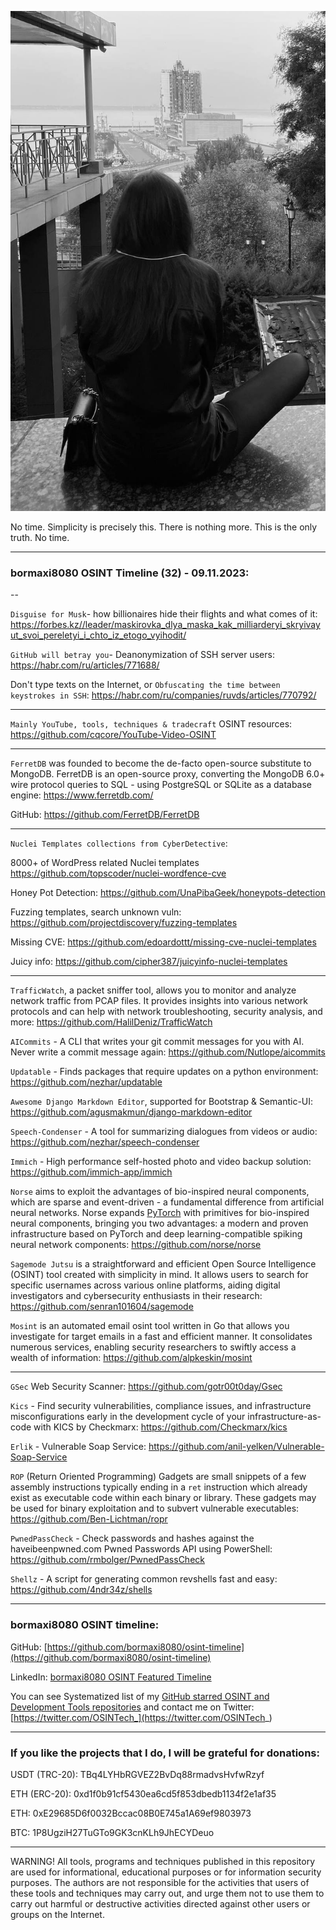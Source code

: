 ![alt text](img/32.jpg)

No time. Simplicity is precisely this. There is nothing more. This is the only truth. No time.

----
### bormaxi8080 OSINT Timeline (32) - 09.11.2023:

--

```Disguise for Musk```- how billionaires hide their flights and what comes of it: https://forbes.kz//leader/maskirovka_dlya_maska_kak_milliarderyi_skryivayut_svoi_pereletyi_i_chto_iz_etogo_vyihodit/

```GitHub will betray you```- Deanonymization of SSH server users: https://habr.com/ru/articles/771688/

Don't type texts on the Internet, or ```Obfuscating the time between keystrokes in SSH```: https://habr.com/ru/companies/ruvds/articles/770792/

----

```Mainly YouTube, tools, techniques & tradecraft``` OSINT resources: https://github.com/cqcore/YouTube-Video-OSINT

----

```FerretDB``` was founded to become the de-facto open-source substitute to MongoDB. FerretDB is an open-source proxy, converting the MongoDB 6.0+ wire protocol queries to SQL - using PostgreSQL or SQLite as a database engine: https://www.ferretdb.com/

GitHub: https://github.com/FerretDB/FerretDB

----

```Nuclei Templates collections from CyberDetective```:

8000+ of WordPress related Nuclei templates https://github.com/topscoder/nuclei-wordfence-cve

Honey Pot Detection: https://github.com/UnaPibaGeek/honeypots-detection

Fuzzing templates, search unknown vuln: https://github.com/projectdiscovery/fuzzing-templates

Missing CVE: https://github.com/edoardottt/missing-cve-nuclei-templates

Juicy info: https://github.com/cipher387/juicyinfo-nuclei-templates

----

```TrafficWatch```, a packet sniffer tool, allows you to monitor and analyze network traffic from PCAP files. It provides insights into various network protocols and can help with network troubleshooting, security analysis, and more: https://github.com/HalilDeniz/TrafficWatch

```AICommits``` - A CLI that writes your git commit messages for you with AI. Never write a commit message again: https://github.com/Nutlope/aicommits

```Updatable``` - Finds packages that require updates on a python environment: https://github.com/nezhar/updatable

```Awesome Django Markdown Editor```, supported for Bootstrap & Semantic-UI: https://github.com/agusmakmun/django-markdown-editor

```Speech-Condenser``` - A tool for summarizing dialogues from videos or audio: https://github.com/nezhar/speech-condenser

```Immich``` - High performance self-hosted photo and video backup solution: https://github.com/immich-app/immich

```Norse``` aims to exploit the advantages of bio-inspired neural components, which are sparse and event-driven - a fundamental difference from artificial neural networks. Norse expands [PyTorch](https://pytorch.org/) with primitives for bio-inspired neural components, bringing you two advantages: a modern and proven infrastructure based on PyTorch and deep learning-compatible spiking neural network components: https://github.com/norse/norse

```Sagemode Jutsu``` is a straightforward and efficient Open Source Intelligence (OSINT) tool created with simplicity in mind. It allows users to search for specific usernames across various online platforms, aiding digital investigators and cybersecurity enthusiasts in their research: https://github.com/senran101604/sagemode

```Mosint``` is an automated email osint tool written in Go that allows you investigate for target emails in a fast and efficient manner. It consolidates numerous services, enabling security researchers to swiftly access a wealth of information: https://github.com/alpkeskin/mosint

----

```GSec``` Web Security Scanner: https://github.com/gotr00t0day/Gsec

```Kics``` - Find security vulnerabilities, compliance issues, and infrastructure misconfigurations early in the development cycle of your infrastructure-as-code with KICS by Checkmarx: https://github.com/Checkmarx/kics

```Erlik``` - Vulnerable Soap Service: https://github.com/anil-yelken/Vulnerable-Soap-Service

```ROP``` (Return Oriented Programming) Gadgets are small snippets of a few assembly instructions typically ending in a `ret` instruction which already exist as executable code within each binary or library. These gadgets may be used for binary exploitation and to subvert vulnerable executables: https://github.com/Ben-Lichtman/ropr

```PwnedPassCheck``` - Check passwords and hashes against the haveibeenpwned.com Pwned Passwords API using PowerShell: https://github.com/rmbolger/PwnedPassCheck

```Shellz``` - A script for generating common revshells fast and easy: https://github.com/4ndr34z/shells

----
### bormaxi8080 OSINT timeline:

GitHub: [https://github.com/bormaxi8080/osint-timeline](https://github.com/bormaxi8080/osint-timeline)

LinkedIn: [bormaxi8080 OSINT Featured Timeline](https://www.linkedin.com/in/osintech/details/featured/)

You can see Systematized list of my [GitHub starred OSINT and Development Tools repositories](https://github.com/bormaxi8080/github-starred-repos-builder/blob/main/starred_repos.md)
and contact me on Twitter: [https://twitter.com/OSINTech_](https://twitter.com/OSINTech_)

----
### If you like the projects that I do, I will be grateful for donations:

USDT (TRC-20): TBq4LYHbRGVEZ2BvDq88rmadvsHvfwRzyf

ETH (ERC-20): 0xd1f0b91cf5430ea6cd5f853dbedb1134f2e1af35

ETH: 0xE29685D6f0032Bccac08B0E745a1A69ef9803973

BTC: 1P8UgziH27TuGTo9GK3cnKLh9JhECYDeuo

----

WARNING! All tools, programs and techniques published in this repository are used for informational, educational purposes or for information security purposes. The authors are not responsible for the activities that users of these tools and techniques may carry out, and urge them not to use them to carry out harmful or destructive activities directed against other users or groups on the Internet.